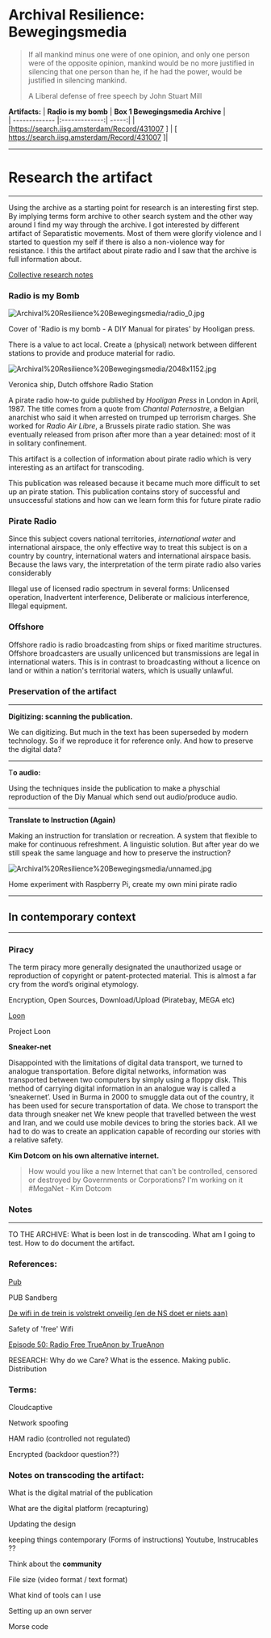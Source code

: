# Archival Resilience: Bewegingsmedia

> If all mankind minus one were of one opinion, and only one person were of the opposite opinion, mankind would be no more justified in silencing that one person than he, if he had the power, would be justified in silencing mankind.
>
> A Liberal defense of free speech by John Stuart Mill

**Artifacts:**
| **Radio is my bomb** | **Box 1 Bewegingsmedia Archive** |    
| ------------- |:-------------:| -----:|
| [https://search.iisg.amsterdam/Record/431007 ]      | [ https://search.iisg.amsterdam/Record/431007 ]|


---

# Research the artifact

---

Using the archive as a starting point for research is an interesting first step. By implying terms form archive to other search system and the other way around I find my way through the archive. I got interested by different artifact of Separatistic movements. Most of them were glorify violence and I started to question my self if there is also a non-violence way for resistance. I this the artifact about pirate radio and I saw that the archive is full information about.

[Collective research notes](https://www.notion.so/Collective-research-notes-6a7b3c50800f4f10875a4c99d4d460b3)

### Radio is my Bomb

![Archival%20Resilience%20Bewegingsmedia/radio_0.jpg](Archival%20Resilience%20Bewegingsmedia/radio_0.jpg)

Cover of 'Radio is my bomb - A DIY Manual for pirates' by Hooligan press.

There is a value to act local. Create a (physical) network between different stations to provide and produce material for radio.

![Archival%20Resilience%20Bewegingsmedia/2048x1152.jpg](Archival%20Resilience%20Bewegingsmedia/2048x1152.jpg)

Veronica ship, Dutch offshore Radio Station

A pirate radio how-to guide published by *Hooligan Press* in London in April, 1987. The title comes from a quote from *Chantal Paternostre*, a Belgian anarchist who said it when arrested on trumped up terrorism charges. She worked for *Radio Air Libre*, a Brussels pirate radio station. She was eventually released from prison after more than a year detained: most of it in solitary confinement.

This artifact is a collection of information about pirate radio which is very interesting as an artifact for transcoding.

This publication was released because it became much more difficult to set up an pirate station. This publication contains story of successful and unsuccessful stations and how can we learn form this for future pirate radio

### Pirate Radio

Since this subject covers national territories, *international water* and international airspace, the only effective way to treat this subject is on a country by country, international waters and international airspace basis. Because the laws vary, the interpretation of the term pirate radio also varies considerably

Illegal use of licensed radio spectrum in several forms: Unlicensed operation, Inadvertent interference, Deliberate or malicious interference, Illegal equipment.

### Offshore

Offshore radio is radio broadcasting from ships or fixed maritime structures. Offshore broadcasters are usually unlicenced but transmissions are legal in international waters. This is in contrast to broadcasting without a licence on land or within a nation's territorial waters, which is usually unlawful.

### Preservation of the artifact

---

**Digitizing: scanning the publication.**

We can digitizing. But much in the text has been superseded by modern technology. So if we reproduce it for reference only. And how to preserve the digital data?

---

T**o audio:**

Using the techniques inside the publication to make a physchial reproduction of the Diy Manual which send out audio/produce audio.

---

**Translate to Instruction (Again)**  

Making an instruction for translation or recreation. A system that flexible to make for continuous refreshment. A linguistic solution. But after year do we still speak the same language and how to preserve the instruction?

![Archival%20Resilience%20Bewegingsmedia/unnamed.jpg](Archival%20Resilience%20Bewegingsmedia/unnamed.jpg)

Home experiment with Raspberry Pi, create my own mini pirate radio

---

## In contemporary context

---

### Piracy

The term piracy more generally designated the unauthorized usage or reproduction of copyright or patent-protected material. This is almost a far cry from the word’s original etymology.

Encryption, Open Sources, Download/Upload (Piratebay, MEGA etc)

[Loon](https://loon.com/)

Project Loon

**Sneaker-net**

Disappointed with the limitations of digital data transport, we turned to analogue transportation. Before digital networks, information was transported between two computers by simply using a floppy disk. This method of carrying digital information in an analogue way is called a ‘sneakernet’. Used in Burma in 2000 to smuggle data out of the country, it has been used for secure transportation of data. We chose to transport the data through sneaker net We knew people that travelled between the west and Iran, and we could use mobile devices to bring the stories back. All we had to do was to create an application capable of recording our stories with a relative safety.

**Kim Dotcom on his own alternative internet.**

> How would you like a new Internet that can't be controlled, censored or destroyed by Governments or Corporations? I'm working on it #MegaNet - Kim Dotcom

### Notes

---

TO THE ARCHIVE: What is been lost in de transcoding. What am I going to test.  How to do document the artifact.

### References:

[Pub](https://pub.sandberg.nl)

PUB Sandberg

[De wifi in de trein is volstrekt onveilig (en de NS doet er niets aan)](https://decorrespondent.nl/3166/de-wifi-in-de-trein-is-volstrekt-onveilig-en-de-ns-doet-er-niets-aan/97373496-af07ccc1)

Safety of 'free' Wifi

[Episode 50: Radio Free TrueAnon by TrueAnon](https://soundcloud.com/trueanonpod/radio-free-trueanon)

RESEARCH: Why do we Care? What is the essence.  Making public. Distribution

### Terms:

Cloudcaptive

Network spoofing

HAM radio (controlled not regulated)

Encrypted (backdoor question??)

### Notes on transcoding the artifact:

What is the digital matrial of the publication

What are the digital platform (recapturing)

Updating the design

keeping things contemporary (Forms of instructions) Youtube, Instrucables ??

Think about the **community**

File size (video format / text format)

What kind of tools can I use

Setting up an own server

Morse code
